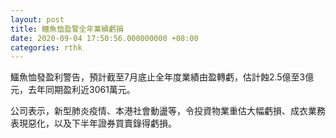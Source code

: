 ```yaml
---
layout: post
title: 鱷魚恤盈警全年業績虧損
date: 2020-09-04 17:50:56.000000000 +08:00
categories: rthk
---
```


鱷魚恤發盈利警告，預計截至7月底止全年度業績由盈轉虧，估計蝕2.5億至3億元，去年同期盈利近3061萬元。

公司表示，新型肺炎疫情、本港社會動盪等，令投資物業重估大幅虧損、成衣業務表現惡化，以及下半年證券買賣錄得虧損。
